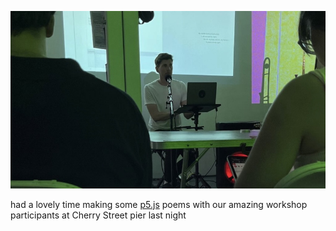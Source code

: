 ![flat imagination workshop number one](pics/fiw-240705.jpeg 'flat imagination workshop number one')

had a lovely time making some [p5.js](https://p5js.org/) poems with our amazing workshop participants at Cherry Street pier last night